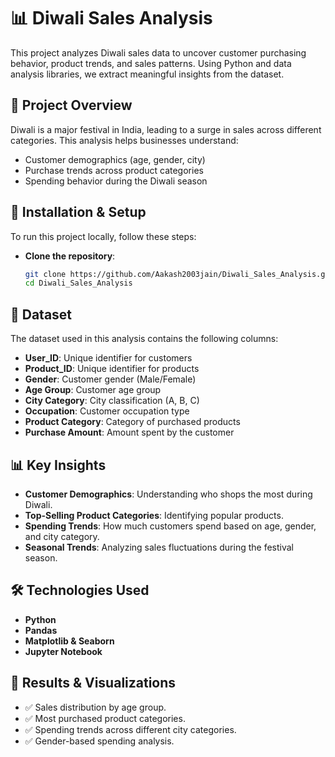 # 📊 Diwali Sales Analysis

This project analyzes Diwali sales data to uncover customer purchasing behavior, product trends, and sales patterns. Using Python and data analysis libraries, we extract meaningful insights from the dataset.

## 📌 Project Overview
Diwali is a major festival in India, leading to a surge in sales across different categories. This analysis helps businesses understand:
- Customer demographics (age, gender, city)
- Purchase trends across product categories
- Spending behavior during the Diwali season

## 🔧 Installation & Setup
To run this project locally, follow these steps:

- **Clone the repository**:
   ```sh
   git clone https://github.com/Aakash2003jain/Diwali_Sales_Analysis.git
   cd Diwali_Sales_Analysis

## 📂 Dataset
The dataset used in this analysis contains the following columns:

- **User_ID**: Unique identifier for customers  
- **Product_ID**: Unique identifier for products  
- **Gender**: Customer gender (Male/Female)  
- **Age Group**: Customer age group  
- **City Category**: City classification (A, B, C)  
- **Occupation**: Customer occupation type  
- **Product Category**: Category of purchased products  
- **Purchase Amount**: Amount spent by the customer  

## 📊 Key Insights
- **Customer Demographics**: Understanding who shops the most during Diwali.  
- **Top-Selling Product Categories**: Identifying popular products.  
- **Spending Trends**: How much customers spend based on age, gender, and city category.  
- **Seasonal Trends**: Analyzing sales fluctuations during the festival season.  

## 🛠️ Technologies Used
- **Python**  
- **Pandas**  
- **Matplotlib & Seaborn**  
- **Jupyter Notebook**  

## 🚀 Results & Visualizations
- ✅ Sales distribution by age group.  
- ✅ Most purchased product categories.  
- ✅ Spending trends across different city categories.  
- ✅ Gender-based spending analysis.
